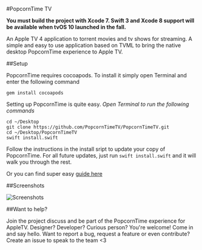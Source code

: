 #PopcornTime TV

**You must build the project with Xcode 7. Swift 3 and Xcode 8 support will be available when tvOS 10 launched in the fall.**

An Apple TV 4 application to torrent movies and tv shows for streaming. A simple and easy to use application based on TVML to bring the native desktop PopcornTime experience to Apple TV.

##Setup

PopcornTime requires cocoapods. 
To install it simply open Terminal and enter the following command

`gem install cocoapods`

Setting up PopcornTime is quite easy.
*Open Terminal to run the following commands*

```
cd ~/Desktop
git clone https://github.com/PopcornTimeTV/PopcornTimeTV.git
cd ~/Desktop/PopcornTimeTV
swift install.swift
```
Follow the instructions in the install sript to update your copy of PopcornTime. For all future updates, just run `swift install.swift` and it will walk you through the rest.

Or you can find super easy [guide here](https://github.com/PopcornTimeTV/PopcornTimeTV/wiki/Building-PopcornTime)

##Screenshots

![Screenshots](https://raw.githubusercontent.com/PopcornTimeTV/PopcornTimeTV/master/Assets/home.png)

##Want to help?

Join the project discuss and be part of the PopcornTime experience for AppleTV. Designer? Developer? Curious person? You're welcome! Come in and say hello. Want to report a bug, request a feature or even contribute? Create an issue to speak to the team <3

